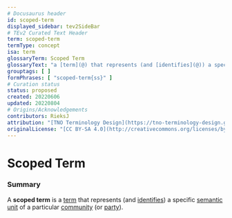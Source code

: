 ```yaml
---
# Docusaurus header
id: scoped-term
displayed_sidebar: tev2SideBar
# TEv2 Curated Text Header
term: scoped-term
termType: concept
isa: term
glossaryTerm: Scoped Term
glossaryText: "a [term](@) that represents (and [identifies](@)) a specific [semantic unit](@) of a particular [community](@) (or [party](@))."
grouptags: [ ]
formPhrases: [ "scoped-term{ss}" ]
# Curation status
status: proposed
created: 20220606
updated: 20220804
# Origins/Acknowledgements
contributors: RieksJ
attribution: "[TNO Terminology Design](https://tno-terminology-design.github.io/tev2-specifications/docs)"
originalLicense: "[CC BY-SA 4.0](http://creativecommons.org/licenses/by-sa/4.0/?ref=chooser-v1)"
---
```


# Scoped Term

### Summary
A **scoped term** is a [term](@) that represents (and [identifies](@)) a specific [semantic unit](@) of a particular [community](@) (or [party](@)).
